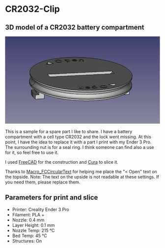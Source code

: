 # CR2032-Clip
## 3D model of a CR2032 battery compartment

![Screenshot of the model. It shows a cylinder with a nut on top and around it. On the bottom are anchor to hold the cylinder in the battery compartment](preview.jpg)

This is a sample for a spare part I like to share. I have a battery compartment with a cell type CR2032 and the lock went missing.
At this point, I have the idea to replace it with a part I print with my Ender 3 Pro.
The surrounding nut is for a seal ring.
I think someone can find also a use for it, so feel free to use it.

I used [FreeCAD](https://www.freecad.org/index.php?lang=de) for the construction and [Cura](https://ultimaker.com/de/software/ultimaker-cura/?gad_source=1) to slice it.

Thanks to [Macro_FCCircularText](https://github.com/FreeCAD/FreeCAD-macros/blob/master/ObjectCreation/Macro_FCCircularText.FCMacro) for helping me place the "< Open" text on the topside.
Note: The text on the upside is not readable at these settings. If you need them, please replace them.

## Parameters for print and slice
- Printer: Creality Ender 3 Pro
- Filament: PLA +
- Nozzle: 0.4 mm
- Layer Height: 0.1 mm
- Nozzle Temp: 215 °C
- Bed Temp: 45 °C
- Structures: On

